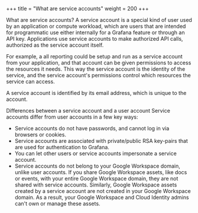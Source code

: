 +++
title = "What are service accounts"
weight = 200
+++

What are service accounts?
A service account is a special kind of user used by an application or compute workload, which are users that are intended for programmatic use either internally for a Grafana feature or through an API key. Applications use service accounts to make authorized API calls, authorized as the service account itself.

For example, a all reporting could be setup and run as a service account from your application, and that account can be given permissions to access the resources it needs. This way the service account is the identity of the service, and the service account's permissions control which resources the service can access.

A service account is identified by its email address, which is unique to the account.

Differences between a service account and a user account
Service accounts differ from user accounts in a few key ways:

- Service accounts do not have passwords, and cannot log in via browsers or cookies.
- Service accounts are associated with private/public RSA key-pairs that are used for authentication to Grafana.
- You can let other users or service accounts impersonate a service account.
- Service accounts do not belong to your Google Workspace domain, unlike user accounts. If you share Google Workspace assets, like docs or events, with your entire Google Workspace domain, they are not shared with service accounts. Similarly, Google Workspace assets created by a service account are not created in your Google Workspace domain. As a result, your Google Workspace and Cloud Identity admins can't own or manage these assets.
